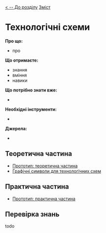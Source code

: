 [< -- До розділу](../README.md)         [Зміст](../../contents.md)

# Технологічні схеми

**Про що:**

- про 

**Що отримаєте:**

- знання 
- вміння 
- навики 

**Що потрібно знати вже:**

- 

**Необхідні інструменти:**

- 

**Джерела:** 

- 

## Теоретична частина

- [Прототип: теоретична частина](teor.md)
- [Графічні символи для технологічних схем](symbols.md)

## Практична частина

- [Прототип: практична частина](lab.md)

## Перевірка знань

todo